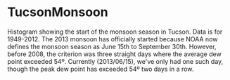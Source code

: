TucsonMonsoon
=============

Histogram showing the start of the monsoon season in Tucson. Data is for 1949-2012. The 2013 monsoon has officially started because NOAA now defines the monsoon season as June 15th to September 30th.  However, before 2008, the criterion was three straight days where the average dew point exceeded 54º.  Currently (2013/06/15), we've only had one such day, though the peak dew point has exceeded 54º two days in a row.
